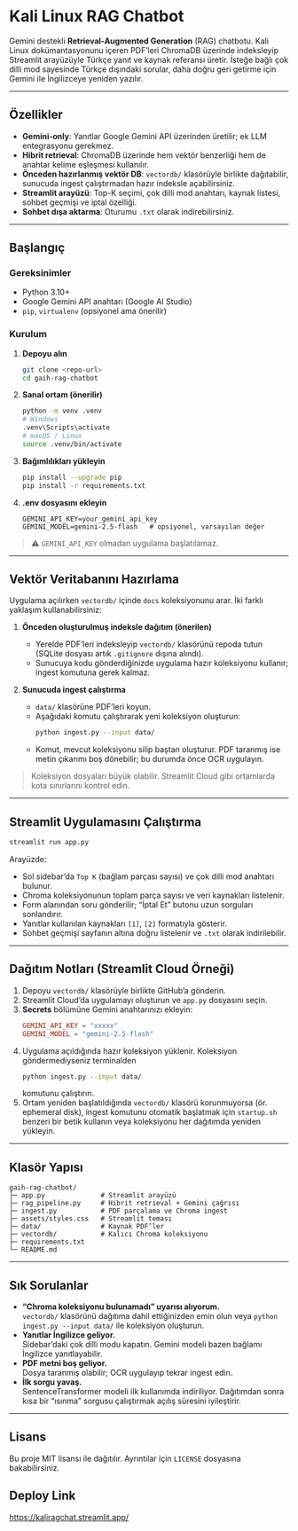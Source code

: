 # Kali Linux RAG Chatbot

Gemini destekli **Retrieval-Augmented Generation** (RAG) chatbotu. Kali Linux dokümantasyonunu içeren PDF’leri ChromaDB üzerinde indeksleyip Streamlit arayüzüyle Türkçe yanıt ve kaynak referansı üretir. İsteğe bağlı çok dilli mod sayesinde Türkçe dışındaki sorular, daha doğru geri getirme için Gemini ile İngilizceye yeniden yazılır.

---

## Özellikler
- **Gemini-only**: Yanıtlar Google Gemini API üzerinden üretilir; ek LLM entegrasyonu gerekmez.
- **Hibrit retrieval**: ChromaDB üzerinde hem vektör benzerliği hem de anahtar kelime eşleşmesi kullanılır.
- **Önceden hazırlanmış vektör DB**: `vectordb/` klasörüyle birlikte dağıtabilir, sunucuda ingest çalıştırmadan hazır indeksle açabilirsiniz.
- **Streamlit arayüzü**: Top-K seçimi, çok dilli mod anahtarı, kaynak listesi, sohbet geçmişi ve iptal özelliği.
- **Sohbet dışa aktarma**: Oturumu `.txt` olarak indirebilirsiniz.

---

## Başlangıç
### Gereksinimler
- Python 3.10+
- Google Gemini API anahtarı (Google AI Studio)
- `pip`, `virtualenv` (opsiyonel ama önerilir)

### Kurulum
1. **Depoyu alın**
   ```bash
   git clone <repo-url>
   cd gaih-rag-chatbot
   ```
2. **Sanal ortam (önerilir)**
   ```bash
   python -m venv .venv
   # Windows
   .venv\Scripts\activate
   # macOS / Linux
   source .venv/bin/activate
   ```
3. **Bağımlılıkları yükleyin**
   ```bash
   pip install --upgrade pip
   pip install -r requirements.txt
   ```
4. **.env dosyasını ekleyin**
   ```env
   GEMINI_API_KEY=your_gemini_api_key
   GEMINI_MODEL=gemini-2.5-flash   # opsiyonel, varsayılan değer
   ```

> ⚠️ `GEMINI_API_KEY` olmadan uygulama başlatılamaz.

---

## Vektör Veritabanını Hazırlama
Uygulama açılırken `vectordb/` içinde `docs` koleksiyonunu arar. İki farklı yaklaşım kullanabilirsiniz:

1. **Önceden oluşturulmuş indeksle dağıtım (önerilen)**  
   - Yerelde PDF’leri indeksleyip `vectordb/` klasörünü repoda tutun (SQLite dosyası artık `.gitignore` dışına alındı).  
   - Sunucuya kodu gönderdiğinizde uygulama hazır koleksiyonu kullanır; ingest komutuna gerek kalmaz.

2. **Sunucuda ingest çalıştırma**  
   - `data/` klasörüne PDF’leri koyun.  
   - Aşağıdaki komutu çalıştırarak yeni koleksiyon oluşturun:
     ```bash
     python ingest.py --input data/
     ```
   - Komut, mevcut koleksiyonu silip baştan oluşturur. PDF taranmış ise metin çıkarımı boş dönebilir; bu durumda önce OCR uygulayın.

> Koleksiyon dosyaları büyük olabilir. Streamlit Cloud gibi ortamlarda kota sınırlarını kontrol edin.

---

## Streamlit Uygulamasını Çalıştırma
```bash
streamlit run app.py
```

Arayüzde:
- Sol sidebar’da `Top K` (bağlam parçası sayısı) ve çok dilli mod anahtarı bulunur.
- Chroma koleksiyonunun toplam parça sayısı ve veri kaynakları listelenir.
- Form alanından soru gönderilir; “İptal Et” butonu uzun sorguları sonlandırır.
- Yanıtlar kullanılan kaynakları `[1]`, `[2]` formatıyla gösterir.
- Sohbet geçmişi sayfanın altına doğru listelenir ve `.txt` olarak indirilebilir.

---

## Dağıtım Notları (Streamlit Cloud Örneği)
1. Depoyu `vectordb/` klasörüyle birlikte GitHub’a gönderin.
2. Streamlit Cloud’da uygulamayı oluşturun ve `app.py` dosyasını seçin.
3. **Secrets** bölümüne Gemini anahtarınızı ekleyin:
   ```toml
   GEMINI_API_KEY = "xxxxx"
   GEMINI_MODEL = "gemini-2.5-flash"
   ```
4. Uygulama açıldığında hazır koleksiyon yüklenir. Koleksiyon göndermediyseniz terminalden
   ```bash
   python ingest.py --input data/
   ```
   komutunu çalıştırın.
5. Ortam yeniden başlatıldığında `vectordb/` klasörü korunmuyorsa (ör. ephemeral disk), ingest komutunu otomatik başlatmak için `startup.sh` benzeri bir betik kullanın veya koleksiyonu her dağıtımda yeniden yükleyin.

---

## Klasör Yapısı
```text
gaih-rag-chatbot/
├─ app.py              # Streamlit arayüzü
├─ rag_pipeline.py     # Hibrit retrieval + Gemini çağrısı
├─ ingest.py           # PDF parçalama ve Chroma ingest
├─ assets/styles.css   # Streamlit teması
├─ data/               # Kaynak PDF’ler
├─ vectordb/           # Kalıcı Chroma koleksiyonu
├─ requirements.txt
└─ README.md
```

---

## Sık Sorulanlar
- **“Chroma koleksiyonu bulunamadı” uyarısı alıyorum.**  
  `vectordb/` klasörünü dağıtıma dahil ettiğinizden emin olun veya `python ingest.py --input data/` ile koleksiyon oluşturun.
- **Yanıtlar İngilizce geliyor.**  
  Sidebar’daki çok dilli modu kapatın. Gemini modeli bazen bağlamı İngilizce yanıtlayabilir.
- **PDF metni boş geliyor.**  
  Dosya taranmış olabilir; OCR uygulayıp tekrar ingest edin.
- **İlk sorgu yavaş.**  
  SentenceTransformer modeli ilk kullanımda indiriliyor. Dağıtımdan sonra kısa bir “ısınma” sorgusu çalıştırmak açılış süresini iyileştirir.

---

## Lisans
Bu proje MIT lisansı ile dağıtılır. Ayrıntılar için `LICENSE` dosyasına bakabilirsiniz.

## Deploy Link
https://kaliragchat.streamlit.app/